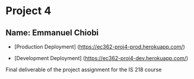 # Project 4

## Name: Emmanuel Chiobi

* [Production Deployment] (https://ec362-proj4-prod.herokuapp.com/)

* [Development Deployment] (https://ec362-proj4-dev.herokuapp.com/)

Final deliverable of the project assignment for the IS 218 course